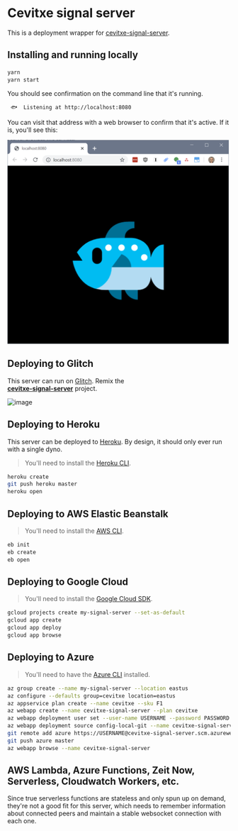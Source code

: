 ﻿# Cevitxe signal server

This is a deployment wrapper for [cevitxe-signal-server](https://github.com/DevResults/cevitxe/packages/cevitxe-signal-server).

## Installing and running locally

```bash
yarn
yarn start
```

You should see confirmation on the command line that it's running.

```
 🐟  Listening at http://localhost:8080
```

You can visit that address with a web browser to confirm that it's active. If it is, you'll see this:

<img src='./cevitxe-signal-server-screenshot.png' width='500' />

## Deploying to Glitch

This server can run on [Glitch](https://glitch.com). Remix the  
[**cevitxe-signal-server**](https://glitch.com/edit/#!/cevitxe-signal-server) project.

![image](https://user-images.githubusercontent.com/2136620/68673397-ef186800-0553-11ea-9840-45963ad4c18d.png)

## Deploying to Heroku

This server can be deployed to [Heroku](https://heroku.com). By design, it should only ever run with a single dyno.

> You'll need to install the [Heroku CLI](https://devcenter.heroku.com/articles/heroku-cli).

```bash
heroku create
git push heroku master
heroku open
```

## Deploying to AWS Elastic Beanstalk

> You'll need to install the [AWS CLI](https://docs.aws.amazon.com/cli/latest/userguide/install-cliv1.html).

```bash
eb init
eb create
eb open
```

## Deploying to Google Cloud

> You'll need to install the [Google Cloud SDK](https://cloud.google.com/sdk/docs/).

```bash
gcloud projects create my-signal-server --set-as-default
gcloud app create
gcloud app deploy
gcloud app browse
```

## Deploying to Azure

> You'll need to have the [Azure CLI](https://docs.microsoft.com/en-us/cli/azure/install-azure-cli?view=azure-cli-latest) installed.

```bash
az group create --name my-signal-server --location eastus
az configure --defaults group=cevitxe location=eastus
az appservice plan create --name cevitxe --sku F1
az webapp create --name cevitxe-signal-server --plan cevitxe
az webapp deployment user set --user-name USERNAME --password PASSWORD
az webapp deployment source config-local-git --name cevitxe-signal-server
git remote add azure https://USERNAME@cevitxe-signal-server.scm.azurewebsites.net/cevitxe-signal-server.git
git push azure master
az webapp browse --name cevitxe-signal-server
```

## AWS Lambda, Azure Functions, Zeit Now, Serverless, Cloudwatch Workers, etc.

Since true serverless functions are stateless and only spun up on demand, they're not a good fit for this server, which needs to remember information about connected peers and maintain a stable websocket connection with each one.
